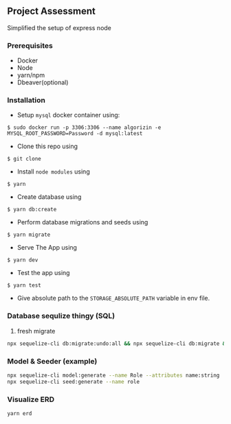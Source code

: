 ## Project Assessment

Simplified the setup of express node

### Prerequisites
- Docker
- Node
- yarn/npm
- Dbeaver(optional)
### Installation
- Setup `mysql` docker container using:
```
$ sudo docker run -p 3306:3306 --name algorizin -e MYSQL_ROOT_PASSWORD=Password -d mysql:latest
```


- Clone this repo using

```
$ git clone
```

- Install `node modules` using

```
$ yarn
```

- Create database using

```
$ yarn db:create
```

- Perform database migrations and seeds using

```
$ yarn migrate
```

- Serve The App using

```
$ yarn dev
```
- Test the app using
```
$ yarn test
```

- Give absolute path to the `STORAGE_ABSOLUTE_PATH` variable in env file.


### Database sequlize thingy (SQL)

1. fresh migrate

```zsh
npx sequelize-cli db:migrate:undo:all && npx sequelize-cli db:migrate && npx sequelize-cli db:seed:all
```

### Model & Seeder (example)

```zsh
npx sequelize-cli model:generate --name Role --attributes name:string
npx sequelize-cli seed:generate --name role
```

### Visualize ERD

```zsh
yarn erd
```
